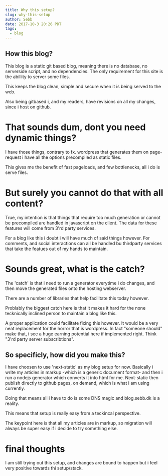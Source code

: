 ```yaml
---
title: Why this setup?
slug: why-this-setup
author: Sebb
date: 2017-10-3 20:26 PDT
tags:
  - blog
---
```

## How this blog?

This blog is a static git based blog, meaning there is no database, no serverside script, and no dependencies.
The only requirement for this site is the abillity to server some files.

This keeps the blog clean, simple and secure when it is being served to the web.

Also being gitbased i, and my readers, have revisions on all my changes, since i host on github.

# That sounds dum, dont you need dynamic things?

I have those things, contrary to fx. wordpress that generates them on page-request i have all the options precompiled as static files.

This gives me the benefit of fast pageloads, and few bottlenecks, all i do is serve files.

# But surely you cannot do that with all content?

True, my intention is that things that require too much generation or cannot be precompiled are handled in javascript on the client.
The data for these features will come from 3'rd party services. 

For a blog like this i doubt i will have much of said things however.
For comments, and social interactions can all be handled bu thirdparty services that take the featues out of my hands to maintain.

# Sounds great, what is the catch?

The 'catch' is that i need to run a generator everytime i do changes, and then move the generated files onto the hosting webserver.

There are a number of libraries that help facilitate this today however.

Problably the biggest catch here is that it makes it hard for the none tecknically inclined person to maintain a blog like this.

A proper application could facilitate fixing this however.
It would be a very neat replacement for the horror that is wordpress.
In fact "someone should" make that, i see a huge earning potential here if implemented right.
Think "3'rd party server subscribtions".

## So specificly, how did you make this?

I have choosen to use 'next-static' as my blog setup for now.
Basically i write my articles in markup -which is a generic document format- and then i run a nodejs generator which converts it into html for me.
Next-static then publish directly to github pages, on demand, which is what i am using currently.

Doing that means all i have to do is some DNS magic and blog.sebb.dk is a reality.

This means that setup is really easy from a teckincal perspective. 

The keypoint here is that all my articles are in markup, so migration will always be super easy if i decide to try something else.

# final thoughts
I am still trying out this setup, and changes are bound to happen but i feel very positive towards thi setup/stack.